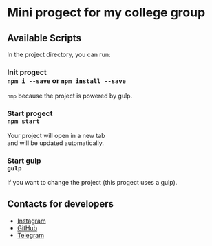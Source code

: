 # Mini progect for my college group
## Available Scripts

In the project directory, you can run:

### Init progect </br>`npm i --save` or `npm install --save`

`nmp` because the project is powered by gulp.

### Start progect </br>`npm start`

Your project will open in a new tab </br>and will be updated automatically.

### Start gulp </br> `gulp`

If you want to change the project (this progect uses a gulp).

## Contacts for developers

- [Instagram](https://www.instagram.com/_dima_naymenko_/)
- [GitHub](https://github.com/Dmitruii)
- [Telegram](https://t.me/DimaNaym)